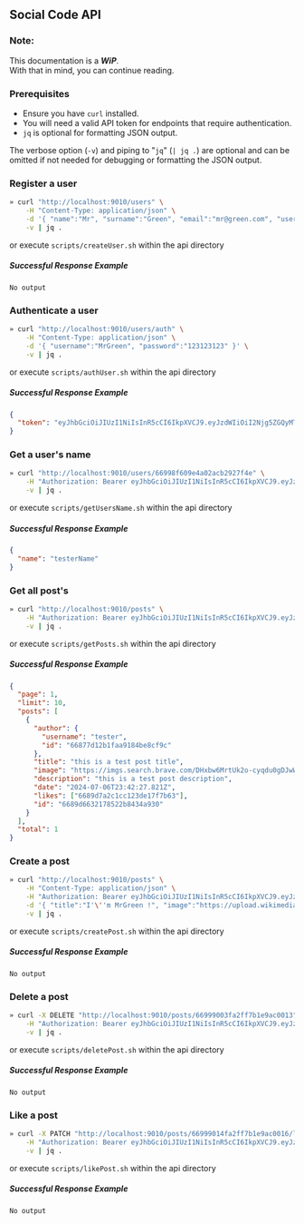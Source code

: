 ## Social Code API

### Note:

This documentation is a **_WiP_**.  
With that in mind, you can continue reading.

### Prerequisites

- Ensure you have `curl` installed.
- You will need a valid API token for endpoints that require authentication.
- `jq` is optional for formatting JSON output.

The verbose option (`-v`) and piping to "`jq`" (`| jq .`) are optional and can be omitted if not needed for debugging or formatting the JSON output.

### Register a user

```sh
» curl "http://localhost:9010/users" \
	-H "Content-Type: application/json" \
	-d '{ "name":"Mr", "surname":"Green", "email":"mr@green.com", "username":"MrGreen", "password":"123123123", "repeatedPassword":"123123123" }' \
	-v | jq .
```

or execute `scripts/createUser.sh` within the api directory

##### Successful Response Example

`No output`

### Authenticate a user

```sh
» curl "http://localhost:9010/users/auth" \
	-H "Content-Type: application/json" \
	-d '{ "username":"MrGreen", "password":"123123123" }' \
	-v | jq .
```

or execute `scripts/authUser.sh` within the api directory

##### Successful Response Example

```json
{
  "token": "eyJhbGciOiJIUzI1NiIsInR5cCI6IkpXVCJ9.eyJzdWIiOiI2Njg5ZGQyMTkxOTM5MWU5M2VmNTdmZGYiLCJpYXQiOjE3MjAzMTEzODEsImV4cCI6MTcyMjkwMzM4MX0.S9tdFls6sK5PxXRcqmC62Bk9YC6Yvhrh6MbOW2TeAfA"
}
```

### Get a user's name

```sh
» curl "http://localhost:9010/users/66998f609e4a02acb2927f4e" \
	-H "Authorization: Bearer eyJhbGciOiJIUzI1NiIsInR5cCI6IkpXVCJ9.eyJzdWIiOiI2Njk5OGVlNGZhMmZmN2IxZTlhYzAwMDgiLCJpYXQiOjE3MjEzMzk2NjUsImV4cCI6MTcyMzkzMTY2NX0.8meIVwvDLzzuQM_gxZ3J024kadKFyxVAI7mjzvOf1Mc" \
	-v | jq .
```

or execute `scripts/getUsersName.sh` within the api directory

##### Successful Response Example

```json
{
  "name": "testerName"
}
```

### Get all post's

```sh
» curl "http://localhost:9010/posts" \
	-H "Authorization: Bearer eyJhbGciOiJIUzI1NiIsInR5cCI6IkpXVCJ9.eyJzdWIiOiI2Njk5OGVlNGZhMmZmN2IxZTlhYzAwMDgiLCJpYXQiOjE3MjEzMzk2NjUsImV4cCI6MTcyMzkzMTY2NX0.8meIVwvDLzzuQM_gxZ3J024kadKFyxVAI7mjzvOf1Mc" \
	-v | jq .
```

or execute `scripts/getPosts.sh` within the api directory

##### Successful Response Example

```json
{
  "page": 1,
  "limit": 10,
  "posts": [
    {
      "author": {
        "username": "tester",
        "id": "66877d12b1faa9184be8cf9c"
      },
      "title": "this is a test post title",
      "image": "https://imgs.search.brave.com/DHxbw6MrtUk2o-cyqdu0gDJwWPgHm2WH4yJzTSfCDvs/rs:fit:860:0:0:0/g:ce/aHR0cHM6Ly9pbWFn/ZXMuZnJlZWltYWdl/cy5jb20vaW1hZ2Vz/L2xhcmdlLXByZXZp/ZXdzLzllOS90ZXN0/LTEtMTQ4NjQ1OC5q/cGc_Zm10",
      "description": "this is a test post description",
      "date": "2024-07-06T23:42:27.821Z",
      "likes": ["6689d7a2c1cc123de17f7b63"],
      "id": "6689d6632178522b8434a930"
    }
  ],
  "total": 1
}
```

### Create a post

```sh
» curl "http://localhost:9010/posts" \
	-H "Content-Type: application/json" \
	-H "Authorization: Bearer eyJhbGciOiJIUzI1NiIsInR5cCI6IkpXVCJ9.eyJzdWIiOiI2Njk5OGVlNGZhMmZmN2IxZTlhYzAwMDgiLCJpYXQiOjE3MjEzMzk2NjUsImV4cCI6MTcyMzkzMTY2NX0.8meIVwvDLzzuQM_gxZ3J024kadKFyxVAI7mjzvOf1Mc" \
	-d '{ "title":"I'\''m MrGreen !", "image":"https://upload.wikimedia.org/wikipedia/commons/thumb/8/87/Color_icon_green.png/640px-Color_icon_green.png", "description":"I'\''m an ordinary guy; except... I'\''m green !" }' \
	-v | jq .
```

or execute `scripts/createPost.sh` within the api directory

##### Successful Response Example

`No output`

### Delete a post

```sh
» curl -X DELETE "http://localhost:9010/posts/66999003fa2ff7b1e9ac0013" \
	-H "Authorization: Bearer eyJhbGciOiJIUzI1NiIsInR5cCI6IkpXVCJ9.eyJzdWIiOiI2Njk5OGVlNGZhMmZmN2IxZTlhYzAwMDgiLCJpYXQiOjE3MjEzMzk2NjUsImV4cCI6MTcyMzkzMTY2NX0.8meIVwvDLzzuQM_gxZ3J024kadKFyxVAI7mjzvOf1Mc" \
	-v | jq .
```

or execute `scripts/deletePost.sh` within the api directory

##### Successful Response Example

`No output`

### Like a post

```sh
» curl -X PATCH "http://localhost:9010/posts/66999014fa2ff7b1e9ac0016/likes" \
	-H "Authorization: Bearer eyJhbGciOiJIUzI1NiIsInR5cCI6IkpXVCJ9.eyJzdWIiOiI2Njk5OGVlNGZhMmZmN2IxZTlhYzAwMDgiLCJpYXQiOjE3MjEzMzk2NjUsImV4cCI6MTcyMzkzMTY2NX0.8meIVwvDLzzuQM_gxZ3J024kadKFyxVAI7mjzvOf1Mc" \
	-v | jq .
```

or execute `scripts/likePost.sh` within the api directory

##### Successful Response Example

`No output`
